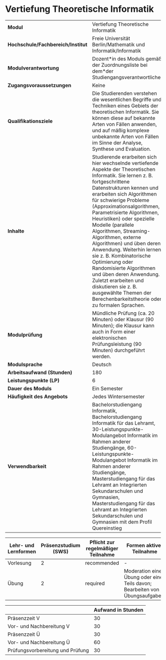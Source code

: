 # Vertiefung Theoretische Informatik

| | |
|-|-|
|**Modul**                           | Vertiefung Theoretische Informatik |
|**Hochschule/Fachbereich/Institut** | Freie Universität Berlin/Mathematik und Informatik/Informatik |
|**Modulverantwortung**              | Dozent\*in des Moduls gemäß der Zuordnungsliste bei dem\*der Studiengangsverantwortlichen |
|**Zugangsvoraussetzungen**          | Keine |
|**Qualifikationsziele**             | Die Studierenden verstehen die wesentlichen Begriffe und Techniken eines Gebiets der theoretischen Informatik. Sie können diese auf bekannte Arten von Fällen anwenden, und auf mäßig komplexe unbekannte Arten von Fällen im Sinne der Analyse, Synthese und Evaluation. |
|**Inhalte**                         | Studierende erarbeiten sich hier wechselnde vertiefende Aspekte der Theoretischen Informatik. Sie lernen z. B. fortgeschrittene Datenstrukturen kennen und erarbeiten sich Algorithmen für schwierige Probleme (Approximationsalgorithmen, Parametrisierte Algorithmen, Heuristiken) oder spezielle Modelle (parallele Algorithmen, Streaming-Algorithmen, externe Algorithmen) und üben deren Anwendung. Weiterhin lernen sie z. B. Kombinatorische Optimierung oder Randomisierte Algorithmen und üben deren Anwendung. Zuletzt erarbeiten und diskutieren sie z. B. ausgewählte Themen der Berechenbarkeitstheorie oder zu formalen Sprachen. |
|**Modulprüfung**                    | Mündliche Prüfung (ca. 20 Minuten) oder Klausur (90 Minuten); die Klausur kann auch in Form einer elektronischen Prüfungsleistung (90 Minuten) durchgeführt werden. |
|**Modulsprache**                    | Deutsch |
|**Arbeitsaufwand (Stunden)**        | 180|
|**Leistungspunkte (LP)**            | 6 |
|**Dauer des Moduls**                | Ein Semester |
|**Häufigkeit des Angebots**         | Jedes Wintersemester |
|**Verwendbarkeit**                  | Bachelorstudiengang Informatik, Bachelorstudiengang Informatik für das Lehramt, 30-Leistungspunkte-Modulangebot Informatik im Rahmen anderer Studiengänge, 60-Leistungspunkte-Modulangebot Informatik im Rahmen anderer Studiengänge, Masterstudiengang für das Lehramt an Integrierten Sekundarschulen und Gymnasien, Masterstudiengang für das Lehramt an Integrierten Sekundarschulen und Gymnasien mit dem Profil Quereinstieg |

| Lehr- und Lernformen | Präsenzstudium <br> (SWS) | Pflicht zur regelmäßiger Teilnahme | Formen aktiver Teilnahme |
| ---------------------|---------------------------|------------------------------------|------------------------- |
| Vorlesung | 2 | recommended | - |
| Übung | 2 | required | Moderation einer Übung oder eines Teils davon; Bearbeiten von Übungsaufgaben. |

|   | Aufwand in Stunden |
| - |--------------------|
| Präsenzzeit V | 30 |
| Vor- und Nachbereitung V | 30 |
| Präsenzzeit Ü | 30 |
| Vor- und Nachbereitung Ü | 60 |
| Prüfungsvorbereitung und Prüfung | 30 |
